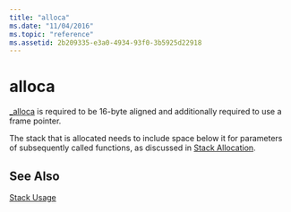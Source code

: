 ```yaml
---
title: "alloca"
ms.date: "11/04/2016"
ms.topic: "reference"
ms.assetid: 2b209335-e3a0-4934-93f0-3b5925d22918
---
```

# alloca

[_alloca](../c-runtime-library/reference/alloca.md) is required to be 16-byte aligned and additionally required to use a frame pointer.

The stack that is allocated needs to include space below it for parameters of subsequently called functions, as discussed in [Stack Allocation](../build/stack-allocation.md).

## See Also

[Stack Usage](../build/stack-usage.md)